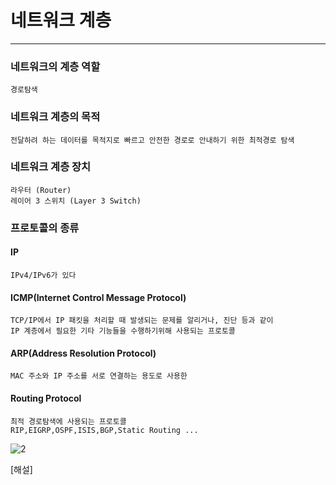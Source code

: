 # 네트워크 계층
----------

### 네트워크의 계층 역할
```
경로탐색
```
### 네트워크 계층의 목적
```
전달하려 하는 데이터를 목적지로 빠르고 안전한 경로로 안내하기 위한 최적경로 탐색
```
### 네트워크 계층 장치
```
라우터 (Router)
레이어 3 스위치 (Layer 3 Switch)
```
### 프로토콜의 종류

#### IP
```Internet 에서 사용되는 기본 주소체계
IPv4/IPv6가 있다
```
#### ICMP(Internet Control Message Protocol)
```
TCP/IP에서 IP 패킷을 처리할 때 발생되는 문제를 알리거나, 진단 등과 같이
IP 계층에서 필요한 기타 기능들을 수행하기위해 사용되는 프로토콜
```
#### ARP(Address Resolution Protocol)
```
MAC 주소와 IP 주소를 서로 연결하는 용도로 사용한
```
#### Routing Protocol
```
최적 경로탐색에 사용되는 프로토콜
RIP,EIGRP,OSPF,ISIS,BGP,Static Routing ...
```
![2](https://github.com/user-attachments/assets/6fddaee8-c406-48fe-9395-d9d4390adae0)



[해설]

